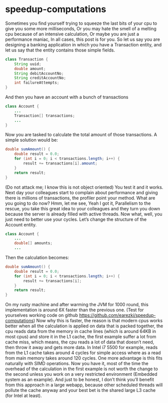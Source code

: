 # speedup-computations
Sometimes you find yourself trying to squeeze the last bits of your cpu to give you some more milliseconds, Or you may hate the smell of a melting cpu because of an intensive calculation, Or maybe you are just a performance maniac, In all cases, this post is for you.
So let us say you are designing a banking application in which you have a Transaction entity, and let us say that the entity contains those simple fields.
```java
class Transaction {
	String uuid;
	double amount;
	String debitAccountNo;
	String creditAccountNo;
	int failureAttempts;
}
```
And then you have an account with a bunch of transactions
```java
class Account {
	...
	Transaction[] transactions;
	...
}
```
Now you are tasked to calculate the total amount of those transactions.
A simple solution would be:
```java
double sumAmount() {
	double result = 0.0;
	for (int i = 0; i < transactions.length; i++) {
    	result += transactions[i].amount;
	}
	return result;
}
```
(Do not attack me; I know this is not object oriented)
You test it and it works. Next day your colleagues start to complain about performance and giving there is millions of transactions, the profiler point your method. What are you going to do now? Hmm, let me see, Yeah I got it, Parallelism to the rescue, you take this great idea to your colleagues and they turn you down because the server is already filled with active threads.
Now what, well, you just need to better use your cycles.
Let’s change the structure of the Account entity.
```java
class Account {
	...
	double[] amounts;
	...
```
Then the calculation becomes:
```java
double sumAmount() {
	double result = 0.0;
	for (int i = 0; i < transactions.length; i++) {
    	result += transactions[i];
	}
	return result;
}
```
On my rusty machine and after warming the JVM for 1000 round, this implementation is around 6X faster than the previous one. (Test for yourselves working code on github https://github.com/earezki/speedup-computations)
Now why this is faster, the reason is that modern cpus works better when all the calculation is applied on data that is packed together, the cpu reads data from the memory in cache lines (which is around 64KB in most cpus) and store it in the L1 cache, the first example suffer a lot from cache miss, which means, the cpu reads a lot of data that doesn’t need, then throw it away and gets more data.
In Intel i7 5500 for example, reads from the L1 cache takes around 4 cycles for simple access where as a read from main memory takes around 120 cycles.
One more advantage is this fits naturally with SIMD operations.
Now you have it, most of the time the overhead of the calculation in the first example is not worth the change to the second unless you work on a very restricted environment (Embedded system as an example). And just to be honest, I don’t think you’ll benefit from this approach in a large webapp, because other scheduled threads will pollute the cache anyway and your best bet is the shared large L3 cache (for Intel at least).
